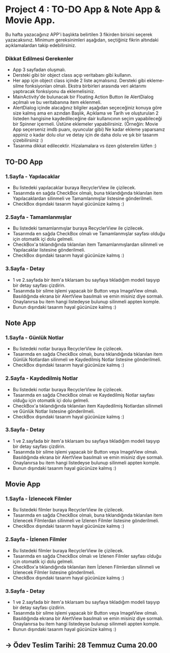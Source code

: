 
# Project 4 : TO-DO App & Note App & Movie App.

Bu hafta yazacağınız APP'i başlıkta belirtilen 3 fikirden birisini seçerek yazacaksınız. Minimum gereksinimleri aşağıdan, seçtiğiniz fikrin altındaki açıklamalardan takip edebilirsiniz.

### Dikkat Edilmesi Gerekenler
- App 3 sayfadan oluşmalı.
- Dersteki gibi bir object class açıp veritabanı gibi kullanın.
- Her app için object class içinde 2 liste açmalısınız. Dersteki gibi ekleme-silme fonksiyonları olmalı. Ekstra birbirleri arasında veri aktarımı yaptıracak fonksiyonu da eklemelisiniz.
- MainActivity'de bulunacak bir Floating Action Button ile AlertDialog açılmalı ve bu veritabanına item eklenmeli.
- AlertDialog içinde alacağınız bilgiler aşağıdan seçeceğiniz konuya göre size kalmış ama en azından Başlık, Açıklama ve Tarih ve oluşturulan 2 listeden hangisine kaydedileceğine dair kullanıcının seçim yapabileceği bir Spinner içermeli. Üstüne eklemeler yapabilirsiniz. (Örneğin: Movie App seçerseniz imdb puanı, oyuncular gibi) Ne kadar ekleme yaparsanız appiniz o kadar dolu olur ve detay için de daha dolu ve şık bir tasarım çizebilirsiniz :)
- Tasarıma dikkat edilecektir. Hizalamalara vs özen gösterelim lütfen :)

## TO-DO App
### 1.Sayfa - Yapılacaklar
- Bu listedeki yapılacaklar buraya RecyclerView ile çizilecek.
- Tasarımda en sağda CheckBox olmalı, buna tıklandığında tıklanılan item Yapılacaklardan silinmeli ve Tamamlanmışlar listesine gönderilmeli.
- CheckBox dışındaki tasarım hayal gücünüze kalmış :)
### 2.Sayfa - Tamamlanmışlar
- Bu listedeki tamamlanmışlar buraya RecyclerView ile çizilecek.
- Tasarımda en sağda CheckBox olmalı ve Tamamlanmışlar sayfası olduğu için otomatik içi dolu gelmeli.
- CheckBox'a tıklandığında tıklanılan item Tamamlanmışlardan silinmeli ve Yapılacaklar listesine gönderilmeli.
- CheckBox dışındaki tasarım hayal gücünüze kalmış :)
### 3.Sayfa - Detay
- 1 ve 2.sayfada bir item'a tıklarsam bu sayfaya tıkladığım modeli taşıyıp bir detay sayfası çizdirin.
- Tasarımda bir silme işlemi yapacak bir Button veya ImageView olmalı. Basıldığında ekrana bir AlertView basılmalı ve emin misiniz diye sormalı. Onaylanırsa bu item hangi listedeyse bulunup silinmeli appten komple.
- Bunun dışındaki tasarım hayal gücünüze kalmış :)

## Note App
### 1.Sayfa - Günlük Notlar
- Bu listedeki notlar buraya RecyclerView ile çizilecek.
- Tasarımda en sağda CheckBox olmalı, buna tıklandığında tıklanılan item Günlük Notlardan silinmeli ve Kaydedilmiş Notlar listesine gönderilmeli.
- CheckBox dışındaki tasarım hayal gücünüze kalmış :)
### 2.Sayfa - Kaydedilmiş Notlar
- Bu listedeki notlar buraya RecyclerView ile çizilecek.
- Tasarımda en sağda CheckBox olmalı ve Kaydedilmiş Notlar sayfası olduğu için otomatik içi dolu gelmeli.
- CheckBox'a tıklandığında tıklanılan item Kaydedilmiş Notlardan silinmeli ve Günlük Notlar listesine gönderilmeli.
- CheckBox dışındaki tasarım hayal gücünüze kalmış :)
### 3.Sayfa - Detay
- 1 ve 2.sayfada bir item'a tıklarsam bu sayfaya tıkladığım modeli taşıyıp bir detay sayfası çizdirin.
- Tasarımda bir silme işlemi yapacak bir Button veya ImageView olmalı. Basıldığında ekrana bir AlertView basılmalı ve emin misiniz diye sormalı. Onaylanırsa bu item hangi listedeyse bulunup silinmeli appten komple.
- Bunun dışındaki tasarım hayal gücünüze kalmış :)

## Movie App
### 1.Sayfa - İzlenecek Filmler
- Bu listedeki filmler buraya RecyclerView ile çizilecek.
- Tasarımda en sağda CheckBox olmalı, buna tıklandığında tıklanılan item İzlenecek Filmlerdan silinmeli ve İzlenen Filmler listesine gönderilmeli.
- CheckBox dışındaki tasarım hayal gücünüze kalmış :)
### 2.Sayfa - İzlenen Filmler
- Bu listedeki filmler buraya RecyclerView ile çizilecek.
- Tasarımda en sağda CheckBox olmalı ve İzlenen Filmler sayfası olduğu için otomatik içi dolu gelmeli.
- CheckBox'a tıklandığında tıklanılan item İzlenen Filmlerdan silinmeli ve İzlenecek Filmler listesine gönderilmeli.
- CheckBox dışındaki tasarım hayal gücünüze kalmış :)
### 3.Sayfa - Detay
- 1 ve 2.sayfada bir item'a tıklarsam bu sayfaya tıkladığım modeli taşıyıp bir detay sayfası çizdirin.
- Tasarımda bir silme işlemi yapacak bir Button veya ImageView olmalı. Basıldığında ekrana bir AlertView basılmalı ve emin misiniz diye sormalı. Onaylanırsa bu item hangi listedeyse bulunup silinmeli appten komple.
- Bunun dışındaki tasarım hayal gücünüze kalmış :)

## -> Ödev Teslim Tarihi: 28 Temmuz Cuma 20.00
